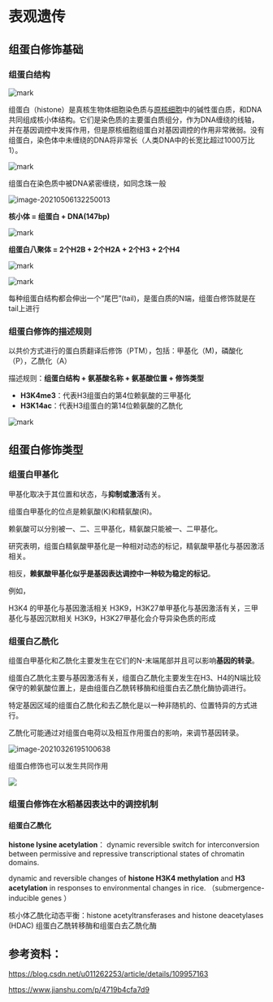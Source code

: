 # 表观遗传

## 组蛋白修饰基础



### 组蛋白结构

![mark](https://img.imgdb.cn/item/60937cdfd1a9ae528fb8dfca.png)

组蛋白（histone）是真核生物体细胞染色质与[原核细胞](https://baike.baidu.com/item/原核细胞/599699)中的碱性蛋白质，和DNA共同组成核小体结构。它们是染色质的主要蛋白质组分，作为DNA缠绕的线轴，并在基因调控中发挥作用，但是原核细胞组蛋白对基因调控的作用非常微弱。没有组蛋白，染色体中未缠绕的DNA将非常长（人类DNA中的长宽比超过1000万比1）。

![mark](https://img.imgdb.cn/item/60937d17d1a9ae528fbc0664.png)

组蛋白在染色质中被DNA紧密缠绕，如同念珠一般

![image-20210506132250013](https://img.imgdb.cn/item/60937d35d1a9ae528fbdae5a.png)

**核小体 = 组蛋白 + DNA(147bp)**

![mark](https://img.imgdb.cn/item/60937d6bd1a9ae528fc0afe0.png)

**组蛋白八聚体 = 2个H2B + 2个H2A + 2个H3 + 2个H4**



![mark](https://img.imgdb.cn/item/60937d98d1a9ae528fc345d9.png)



![mark](https://img.imgdb.cn/item/60937db7d1a9ae528fc53941.png)

每种组蛋白结构都会伸出一个“尾巴”(tail)，是蛋白质的N端，组蛋白修饰就是在tail上进行



### 组蛋白修饰的描述规则

以共价方式进行的蛋白质翻译后修饰（PTM），包括：甲基化（M)，磷酸化（P），乙酰化（A）

描述规则：**组蛋白结构 + 氨基酸名称 + 氨基酸位置 + 修饰类型**

- **H3K4me3**：代表H3组蛋白的第4位赖氨酸的三甲基化
- **H3K14ac**：代表H3组蛋白的第14位赖氨酸的乙酰化

![mark](https://img.imgdb.cn/item/60937de8d1a9ae528fc83c0b.png)

## 组蛋白修饰类型

### 组蛋白甲基化

甲基化取决于其位置和状态，与**抑制或激活**有关。

组蛋白甲基化的位点是赖氨酸(K)和精氨酸(R)。

赖氨酸可以分别被一、二、三甲基化，精氨酸只能被一、二甲基化。

研究表明，组蛋白精氨酸甲基化是一种相对动态的标记，精氨酸甲基化与基因激活相关。

相反，**赖氨酸甲基化似乎是基因表达调控中一种较为稳定的标记**。

例如，

H3K4 的甲基化与基因激活相关
H3K9，H3K27单甲基化与基因激活有关，三甲基化与基因沉默相关
H3K9，H3K27甲基化会介导异染色质的形成

### 组蛋白乙酰化

组蛋白甲基化和乙酰化主要发生在它们的N-末端尾部并且可以影响**基因的转录**。

组蛋白乙酰化主要与基因激活有关，组蛋白乙酰化主要发生在H3、H4的N端比较保守的赖氨酸位置上，是由组蛋白乙酰转移酶和组蛋白去乙酰化酶协调进行。

特定基因区域的组蛋白乙酰化和去乙酰化是以一种非随机的、位置特异的方式进行。

乙酰化可能通过对组蛋白电荷以及相互作用蛋白的影响，来调节基因转录。


![image-20210326195100638](C:\Users\DELL\AppData\Roaming\Typora\typora-user-images\image-20210326195100638.png)

组蛋白修饰也可以发生共同作用

![](https://img.imgdb.cn/item/60937e11d1a9ae528fcaf81b.png)



### 组蛋白修饰在水稻基因表达中的调控机制



#### 组蛋白乙酰化

 **histone lysine acetylation**： dynamic reversible switch for interconversion between permissive and repressive transcriptional states of chromatin domains. 

dynamic and reversible changes of **histone H3K4 methylation** and **H3 acetylation** in responses to environmental changes in rice. （submergence-inducible genes ）

核小体乙酰化动态平衡：histone acetyltransferases and histone deacetylases (HDAC) 组蛋白乙酰转移酶和组蛋白去乙酰化酶















## 参考资料：

https://blog.csdn.net/u011262253/article/details/109957163

https://www.jianshu.com/p/4719b4cfa7d9